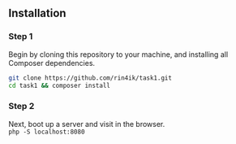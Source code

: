 
## Installation
 
### Step 1

Begin by cloning this repository to your machine, and installing all Composer dependencies.

```bash
git clone https://github.com/rin4ik/task1.git
cd task1 && composer install 
```

### Step 2

Next, boot up a server and visit in the browser.  
`php -S localhost:8080` 
